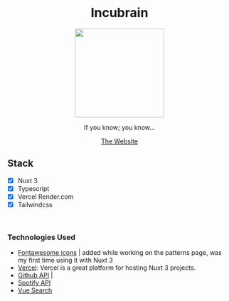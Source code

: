 <h1 align="center" style="margin-top: 0px;">Incubrain</h1>
<p align="center" style="margin-bottom: 0px !important;">
  <img width="200" src="" align="center">
</p>
<p align="center" >If you know; you know...</p>

<p align="center" ><a href="https://incubrain.org">The Website</a></p>

## Stack

- [x] Nuxt 3
- [x] Typescript
- [x] Vercel Render.com
- [x] Tailwindcss

&nbsp;  

### Technologies Used

- [Fontawesome icons]() | added while working on the patterns page, was my first time using it with Nuxt 3
- [Vercel](): Vercel is a great platform for hosting Nuxt 3 projects.
- [Github API]() | 
- [Spotify API]()
- [Vue Search]()
